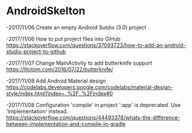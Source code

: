 # AndroidSkelton

-2017/11/06 Create an empty Android Sutdio (3.0) project

-2017/11/06 How to put project files into GiHub https://stackoverflow.com/questions/37093723/how-to-add-an-android-studio-project-to-github

-2017/11/07 Change MainActivity to add butterknife support https://litotom.com/2016/07/22/butterknife/

-2017/11/08 Add Android Material design https://codelabs.developers.google.com/codelabs/material-design-style/index.html?index=..%2F..%2Findex#0

-2017/11/08 Configuration 'compile' in project ':app' is deprecated. Use 'implementation' instead. https://stackoverflow.com/questions/44493378/whats-the-difference-between-implementation-and-compile-in-gradle


